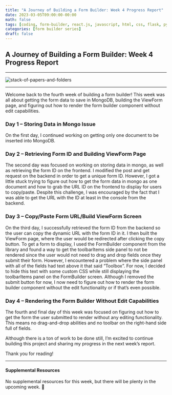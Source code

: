 ```yaml
---
title: "A Journey of Building a Form Builder: Week 4 Progress Report"
date: 2023-03-05T09:00:00-00:00
math: false
tags: [coding, form-builder, react.js, javascript, html, css, flask, python]
categories: [form builder series]
draft: false
---
```

## A Journey of Building a Form Builder: Week 4 Progress Report

-----------------------------------------------
 ![stack-of-papers-and-folders](https://lh3.googleusercontent.com/IGsjt7OXJeZeHEi0JaqmNLsXJEFlfgH8i720BK3GNCj2VBn5m1z2MqhEeDvOfzO5SY-hCYBWBCcHGBcDV_1DtfENmZLBabVkTCkOApFr)

-----------------------------------------------
Welcome back to the fourth week of building a form builder! This week was all about getting the form data to save in MongoDB, building the ViewForm page, and figuring out how to render the form builder component without edit capabilities.

### Day 1 – Storing Data in Mongo Issue

On the first day, I continued working on getting only one document to be inserted into MongoDB.

### Day 2 – Retrieving Form ID and Building ViewForm Page

The second day was focused on working on storing data in mongo, as well as retrieving the form ID on the frontend. I modified the post and get request on the backend in order to get a unique form ID. However, I got a little stuck trying to figure out how to get the form data in mongo as one document and how to grab the URL ID on the frontend to display for users to copy/paste. Despite this challenge, I was encouraged by the fact that I was able to get the URL with the ID at least in the console from the backend.

### Day 3 – Copy/Paste Form URL/Build ViewForm Screen

On the third day, I successfully retrieved the form ID from the backend so the user can copy the dynamic URL with the form ID in it. I then built the ViewForm page, where the user would be redirected after clicking the copy button. To get a form to display, I used the FormBuilder component from the library and found a way to get the toolbarItems side panel to not be rendered since the user would not need to drag and drop fields once they submit their form. However, I encountered a problem where the side panel with all of the fields had text above it that said “Toolbox”. For now, I decided to hide this text with some custom CSS while still displaying the toolbarItems panel on the FormBuilder screen. Although I removed the submit button for now, I now need to figure out how to render the form builder component without the edit functionality or if that’s even possible.

### Day 4 – Rendering the Form Builder Without Edit Capabilities

The fourth and final day of this week was focused on figuring out how to get the form the user submitted to render without any editing functionality. This means no drag-and-drop abilities and no toolbar on the right-hand side full of fields.

Although there is a ton of work to be done still, I’m excited to continue building this project and sharing my progress in the next week’s report.

Thank you for reading!

-----------------------------------------------

#### Supplemental Resources

No supplemental resources for this week, but there will be plenty in the upcoming week. 🙂
